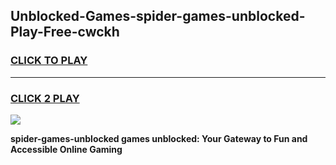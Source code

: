 
## Unblocked-Games-spider-games-unblocked-Play-Free-cwckh
<h3>
<a href="https://premium76.site?title=spider-games-unblocked&ref=17A">CLICK TO PLAY</a></h3>
<hr>

<h3>
<a href="https://premium76.site?title=spider-games-unblocked&ref=17A">CLICK 2 PLAY</a>
  
</h3>

<a href="https://premium76.site?title=spider-games-unblocked&ref=17A"><img src="https://clearcache.store/games.png"></a>


**spider-games-unblocked games unblocked: Your Gateway to Fun and Accessible Online Gaming**
